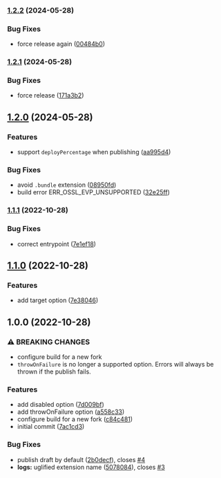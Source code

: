 ### [1.2.2](https://github.com/mixmaxhq/publish-extension-webpack-plugin/compare/v1.2.1...v1.2.2) (2024-05-28)


### Bug Fixes

* force release again ([00484b0](https://github.com/mixmaxhq/publish-extension-webpack-plugin/commit/00484b0ba97f517c5d596144956cbc4066e1108c))

### [1.2.1](https://github.com/mixmaxhq/publish-extension-webpack-plugin/compare/v1.2.0...v1.2.1) (2024-05-28)


### Bug Fixes

* force release ([171a3b2](https://github.com/mixmaxhq/publish-extension-webpack-plugin/commit/171a3b28c7388d0fdcd9e4f3068948c5dce90f24))

## [1.2.0](https://github.com/mixmaxhq/publish-extension-webpack-plugin/compare/v1.1.1...v1.2.0) (2024-05-28)


### Features

* support `deployPercentage` when publishing ([aa995d4](https://github.com/mixmaxhq/publish-extension-webpack-plugin/commit/aa995d423af944176ef88f25f1bb60fb4bc35921))


### Bug Fixes

* avoid `.bundle` extension ([08950fd](https://github.com/mixmaxhq/publish-extension-webpack-plugin/commit/08950fd6f26e88f1ba1565a5395d0dacd8153381))
* build error ERR_OSSL_EVP_UNSUPPORTED ([32e25ff](https://github.com/mixmaxhq/publish-extension-webpack-plugin/commit/32e25ffc15b319149fb9760a4ea46715d3102968))

### [1.1.1](https://github.com/mixmaxhq/publish-extension-webpack-plugin/compare/v1.1.0...v1.1.1) (2022-10-28)


### Bug Fixes

* correct entrypoint ([7e1ef18](https://github.com/mixmaxhq/publish-extension-webpack-plugin/commit/7e1ef183cdae03e0ff9e1f670a269fd43e557c4d))

## [1.1.0](https://github.com/mixmaxhq/publish-extension-webpack-plugin/compare/v1.0.0...v1.1.0) (2022-10-28)


### Features

* add target option ([7e38046](https://github.com/mixmaxhq/publish-extension-webpack-plugin/commit/7e38046a3cab8fc3ba3fcd5b3bdcfbba9d2b3b21))

## 1.0.0 (2022-10-28)


### ⚠ BREAKING CHANGES

* configure build for a new fork
* `throwOnFailure` is no longer a supported option. Errors will always be thrown if the publish fails.

### Features

* add disabled option ([7d009bf](https://github.com/mixmaxhq/publish-extension-webpack-plugin/commit/7d009bf3e6038afb0c3bf13075c2a2dc17b2071d))
* add throwOnFailure option ([a558c33](https://github.com/mixmaxhq/publish-extension-webpack-plugin/commit/a558c330eb64db176e4718e49c58500d0a1cd401))
* configure build for a new fork ([c84c481](https://github.com/mixmaxhq/publish-extension-webpack-plugin/commit/c84c481daba5a08f022ff43052d1b97a2a0e1fb7))
* initial commit ([7ac1cd3](https://github.com/mixmaxhq/publish-extension-webpack-plugin/commit/7ac1cd32dae2661cf558fe993baacc4dc3477355))


### Bug Fixes

* publish draft by default ([2b0decf](https://github.com/mixmaxhq/publish-extension-webpack-plugin/commit/2b0decfcda1616c264841098b75dcaf49a7689c2)), closes [#4](https://github.com/mixmaxhq/publish-extension-webpack-plugin/issues/4)
* **logs:** uglified extension name ([5078084](https://github.com/mixmaxhq/publish-extension-webpack-plugin/commit/50780849718964787fdda75ec4859a2861df4820)), closes [#3](https://github.com/mixmaxhq/publish-extension-webpack-plugin/issues/3)

